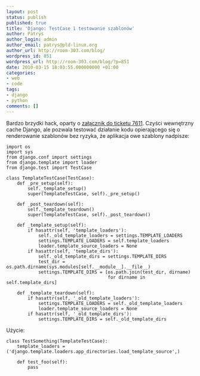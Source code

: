 ```yaml
---
layout: post
status: publish
published: true
title: 'Django: TestCase i testowanie szablonów'
author: Patrys
author_login: admin
author_email: patrys@pld-linux.org
author_url: http://room-303.com/blog/
wordpress_id: 851
wordpress_url: http://room-303.com/blog/?p=851
date: 2010-03-15 18:03:55.000000000 +01:00
categories:
- web
- code
tags:
- django
- python
comments: []
---
```

<p>Bardzo brzydki hack, oparty o <a href="http://code.djangoproject.com/attachment/ticket/7611/7611.diff">załącznik do ticketu 7611</a>. Czyści wewnętrzny cache Django, ale pozwala testować działanie kodu opierającego się o renderowanie szablonów bez ryzyka, że aplikacja owe szablony nadpisze:</p>

<pre><code class="python">import os
import sys
from django.conf import settings
from django.template import loader
from django.test import TestCase

class TemplateTestCase(TestCase):
    def _pre_setup(self):
        self._template_setup()
        super(TemplateTestCase, self)._pre_setup()

    def _post_teardown(self):
        self._template_teardown()
        super(TemplateTestCase, self)._post_teardown()

    def _template_setup(self):
        if hasattr(self, 'template_loaders'):
            self._old_template_loaders = settings.TEMPLATE_LOADERS
            settings.TEMPLATE_LOADERS = self.template_loaders
            loader.template_source_loaders = None
        if hasattr(self, 'template_dirs'):
            self._old_template_dirs = settings.TEMPLATE_DIRS
            test_dir = os.path.dirname(sys.modules[self.__module__].__file__)
            settings.TEMPLATE_DIRS = [os.path.join(test_dir, dirname)
                                      for dirname in self.template_dirs]

    def _template_teardown(self):
        if hasattr(self, '_old_template_loaders'):
            settings.TEMPLATE_LOADERS = self._old_template_loaders
            loader.template_source_loaders = None
        if hasattr(self, '_old_template_dirs'):
            settings.TEMPLATE_DIRS = self._old_template_dirs</code></pre>

<p>Użycie:</p>

<pre><code class="python">class TestSomething(TemplateTestCase):
    template_loaders = ('django.template.loaders.app_directories.load_template_source',)

    def test_foo(self):
        pass</code></pre>
